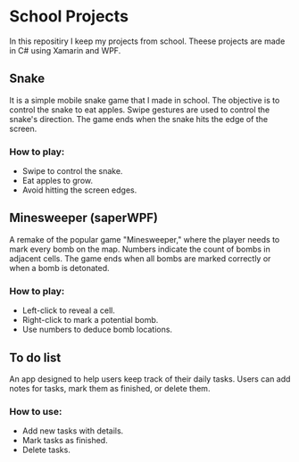 # School Projects
In this repositiry I keep my projects from school. Theese projects are made in C# using Xamarin and WPF.

## Snake
It is a simple mobile snake game that I made in school. The objective is to control the snake to eat apples. Swipe gestures are used to control the snake's direction. The game ends when the snake hits the edge of the screen.
### How to play:
  - Swipe to control the snake.
  - Eat apples to grow.
  - Avoid hitting the screen edges.

## Minesweeper (saperWPF)
A remake of the popular game "Minesweeper," where the player needs to mark every bomb on the map. Numbers indicate the count of bombs in adjacent cells. The game ends when all bombs are marked correctly or when a bomb is detonated.
### How to play:
  - Left-click to reveal a cell.
  - Right-click to mark a potential bomb.
  - Use numbers to deduce bomb locations.

## To do list
An app designed to help users keep track of their daily tasks. Users can add notes for tasks, mark them as finished, or delete them.
### How to use:
  - Add new tasks with details.
  - Mark tasks as finished.
  - Delete tasks.
